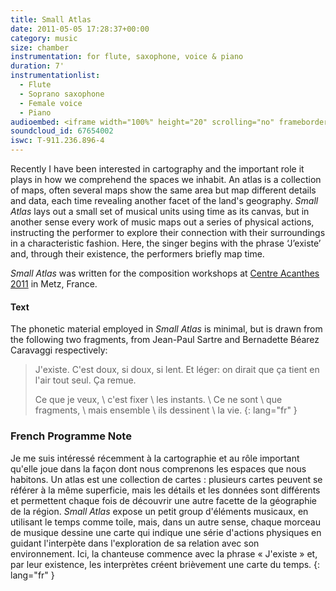 ```yaml
---
title: Small Atlas
date: 2011-05-05 17:28:37+00:00
category: music
size: chamber
instrumentation: for flute, saxophone, voice & piano
duration: 7'
instrumentationlist:
  - Flute
  - Soprano saxophone
  - Female voice
  - Piano
audioembed: <iframe width="100%" height="20" scrolling="no" frameborder="no" src="https://w.soundcloud.com/player/?url=https%3A//api.soundcloud.com/tracks/67654002&amp;color=ff5500&amp;inverse=false&amp;auto_play=false&amp;show_user=true"></iframe>
soundcloud_id: 67654002
iswc: T-911.236.896-4
---
```

Recently I have been interested in cartography and the important role it plays in how we comprehend the spaces we inhabit. An atlas is a collection of maps, often several maps show the same area but map different details and data, each time revealing another facet of the land's geography. _Small Atlas_ lays out a small set of musical units using time as its canvas, but in another sense every work of music maps out a series of physical actions, instructing the performer to explore their connection with their surroundings in a characteristic fashion. Here, the singer begins with the phrase ‘J’existe’ and, through their existence, the performers briefly map time.

*Small Atlas* was written for the composition workshops at [Centre Acanthes 2011](http://www.acanthes.com/) in Metz, France.

#### Text

The phonetic material employed in *Small Atlas* is minimal, but is drawn from the following two fragments, from Jean-Paul Sartre and Bernadette Béarez Caravaggi respectively:

> J'existe. C'est doux, si doux, si lent. Et léger: on dirait que ça tient en l'air tout seul. Ça remue.
>
> Ce que je veux, \\
> c'est fixer \\
> les instants. \\
> Ce ne sont \\
> que fragments, \\
> mais ensemble \\
> ils dessinent \\
> la vie.
{: lang="fr" }

### French Programme Note

Je me suis intéressé récemment à la cartographie et au rôle important qu'elle joue dans la façon dont nous comprenons les espaces que nous habitons. Un atlas est une collection de cartes : plusieurs cartes peuvent se référer à la même superficie, mais les détails et les données sont différents et permettent chaque fois de découvrir une autre facette de la géographie de la région. _Small Atlas_ expose un petit group d'éléments musicaux, en utilisant le temps comme toile, mais, dans un autre sense, chaque morceau de musique dessine une carte qui indique une série d'actions physiques en guidant l'interpète dans l'exploration de sa relation avec son environnement. Ici, la chanteuse commence avec la phrase « J'existe » et, par leur existence, les interprètes créent brièvement une carte du temps.
{: lang="fr" }
